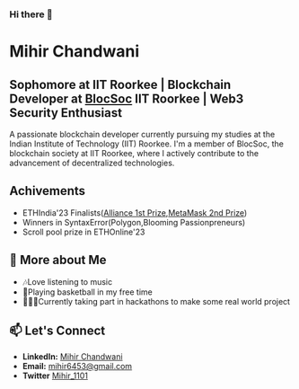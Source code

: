 ### Hi there 👋
# Mihir Chandwani
## Sophomore at IIT Roorkee | Blockchain Developer at [BlocSoc](https://blocsoc.iitr.ac.in/) IIT Roorkee | Web3 Security Enthusiast

A passionate blockchain developer currently pursuing my studies at the Indian Institute of Technology (IIT) Roorkee. I'm a member of BlocSoc, the blockchain society at IIT Roorkee, where I actively contribute to the advancement of decentralized technologies.

## Achivements
- ETHIndia'23 Finalists([Alliance 1st Prize](https://ethglobal.com/showcase/flockchain-855yg),[MetaMask 2nd Prize](https://ethglobal.com/showcase/flockchain-855yg))
- Winners in SyntaxError(Polygon,Blooming Passionpreneurs)
- Scroll pool prize in ETHOnline'23

## 🌱 More about Me

- 🎶Love listening to music
- 🏀Playing basketball in my free time
- 🧑🏻‍💻Currently taking part in hackathons to make some real world project

## 📫 Let's Connect

- **LinkedIn:** [Mihir Chandwani](www.linkedin.com/in/mihir-chandwani-a52876257)
- **Email:** mihir6453@gmail.com
- **Twitter** [Mihir_1101](https://twitter.com/mihir_1101)
